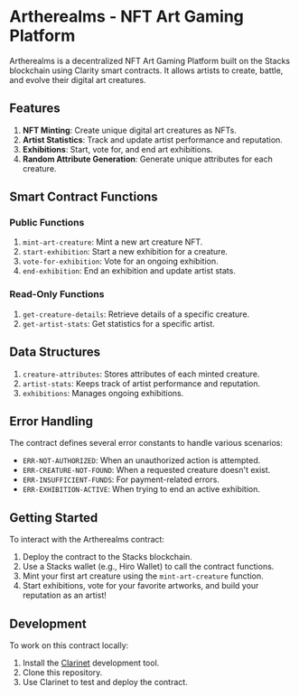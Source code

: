 # Artherealms - NFT Art Gaming Platform

Artherealms is a decentralized NFT Art Gaming Platform built on the Stacks blockchain using Clarity smart contracts. It allows artists to create, battle, and evolve their digital art creatures.

## Features

1. **NFT Minting**: Create unique digital art creatures as NFTs.
2. **Artist Statistics**: Track and update artist performance and reputation.
3. **Exhibitions**: Start, vote for, and end art exhibitions.
4. **Random Attribute Generation**: Generate unique attributes for each creature.

## Smart Contract Functions

### Public Functions

1. `mint-art-creature`: Mint a new art creature NFT.
2. `start-exhibition`: Start a new exhibition for a creature.
3. `vote-for-exhibition`: Vote for an ongoing exhibition.
4. `end-exhibition`: End an exhibition and update artist stats.

### Read-Only Functions

1. `get-creature-details`: Retrieve details of a specific creature.
2. `get-artist-stats`: Get statistics for a specific artist.

## Data Structures

1. `creature-attributes`: Stores attributes of each minted creature.
2. `artist-stats`: Keeps track of artist performance and reputation.
3. `exhibitions`: Manages ongoing exhibitions.

## Error Handling

The contract defines several error constants to handle various scenarios:

- `ERR-NOT-AUTHORIZED`: When an unauthorized action is attempted.
- `ERR-CREATURE-NOT-FOUND`: When a requested creature doesn't exist.
- `ERR-INSUFFICIENT-FUNDS`: For payment-related errors.
- `ERR-EXHIBITION-ACTIVE`: When trying to end an active exhibition.

## Getting Started

To interact with the Artherealms contract:

1. Deploy the contract to the Stacks blockchain.
2. Use a Stacks wallet (e.g., Hiro Wallet) to call the contract functions.
3. Mint your first art creature using the `mint-art-creature` function.
4. Start exhibitions, vote for your favorite artworks, and build your reputation as an artist!

## Development

To work on this contract locally:

1. Install the [Clarinet](https://github.com/hirosystems/clarinet) development tool.
2. Clone this repository.
3. Use Clarinet to test and deploy the contract.




